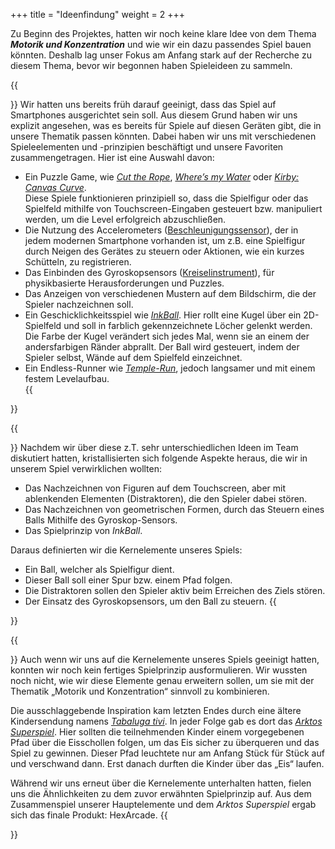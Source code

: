 +++
title = "Ideenfindung"
weight = 2
+++

Zu Beginn des Projektes, hatten wir noch keine klare Idee von dem Thema ***Motorik und Konzentration*** und wie wir ein dazu passendes Spiel bauen könnten. Deshalb lag unser Fokus am Anfang stark auf der Recherche zu diesem Thema, bevor wir begonnen haben Spieleideen zu sammeln.

{{<section title="Recherche">}}
Wir hatten uns bereits früh darauf geeinigt, dass das Spiel auf Smartphones ausgerichtet sein soll. Aus diesem Grund haben wir uns explizit angesehen, was es bereits für Spiele auf diesen Geräten gibt, die in unsere Thematik passen könnten. Dabei haben wir uns mit verschiedenen Spieleelementen und -prinzipien beschäftigt und unsere Favoriten zusammengetragen. Hier ist eine Auswahl davon:

* Ein Puzzle Game, wie [*Cut the Rope*](https://de.wikipedia.org/wiki/Cut_the_Rope), [*Where’s my Water*](https://en.wikipedia.org/wiki/Where%27s_My_Water%3Fkirby) oder [*Kirby: Canvas Curve*](https://en.wikipedia.org/wiki/Kirby:_Canvas_Curse).   
Diese Spiele funktionieren prinzipiell so, dass die Spielfigur oder das Spielfeld mithilfe von Touchscreen-Eingaben gesteuert bzw. manipuliert werden, um die Level erfolgreich abzuschließen.
* Die Nutzung des Accelerometers ([Beschleunigungssensor](https://de.wikipedia.org/wiki/Beschleunigungssensor)), der in jedem modernen Smartphone vorhanden ist, um z.B. eine Spielfigur durch Neigen des Gerätes zu steuern oder Aktionen, wie ein kurzes Schütteln, zu registrieren.
* Das Einbinden des Gyroskopsensors ([Kreiselinstrument](https://de.wikipedia.org/wiki/Kreiselinstrument#Technische_Anwendungen)), für physikbasierte Herausforderungen und Puzzles.
* Das Anzeigen von verschiedenen Mustern auf dem Bildschirm, die der Spieler nachzeichnen soll.
* Ein Geschicklichkeitsspiel wie [*InkBall*](hhttps://de.wikipedia.org/wiki/InkBall). Hier rollt eine Kugel über ein 2D-Spielfeld und soll in farblich gekennzeichnete Löcher gelenkt werden. Die Farbe der Kugel verändert sich jedes Mal, wenn sie an einem der andersfarbigen Ränder abprallt. Der Ball wird gesteuert, indem der Spieler selbst, Wände auf dem Spielfeld einzeichnet.
* Ein Endless-Runner wie [*Temple-Run*](https://de.wikipedia.org/wiki/Temple_Run), jedoch langsamer und mit einem festem Levelaufbau.   
{{</section>}}

{{<section title="Die Kernelemente">}}
Nachdem wir über diese z.T. sehr unterschiedlichen Ideen im Team diskutiert hatten, kristallisierten sich folgende Aspekte heraus, die wir in unserem Spiel verwirklichen wollten: 

* Das Nachzeichnen von Figuren auf dem Touchscreen, aber mit ablenkenden Elementen (Distraktoren), die den Spieler dabei stören.
* Das Nachzeichnen von geometrischen Formen, durch das Steuern eines Balls Mithilfe des Gyroskop-Sensors. 
* Das Spielprinzip von *InkBall*.   

Daraus definierten wir die Kernelemente unseres Spiels:

* Ein Ball, welcher als Spielfigur dient.
* Dieser Ball soll einer Spur bzw. einem Pfad folgen.
* Die Distraktoren sollen den Spieler aktiv beim Erreichen des Ziels stören.
* Der Einsatz des Gyroskopsensors, um den Ball zu steuern.
{{</section>}}

{{<section title="Die fertige Idee">}}
Auch wenn wir uns auf die Kernelemente unseres Spiels geeinigt hatten, konnten wir noch kein fertiges Spielprinzip ausformulieren. Wir wussten noch nicht, wie wir diese Elemente genau erweitern sollen, um sie mit der Thematik „Motorik und Konzentration“ sinnvoll zu kombinieren.  
 
Die ausschlaggebende Inspiration kam letzten Endes durch eine ältere Kindersendung namens [*Tabaluga tivi*](https://de.wikipedia.org/wiki/Tabaluga_tivi). In jeder Folge gab es dort das [*Arktos Superspiel*](https://youtu.be/lBJWc_wNoOM?t=35). Hier sollten die teilnehmenden Kinder einem vorgegebenen Pfad über die Eisschollen folgen, um das Eis sicher zu überqueren und das Spiel zu gewinnen. Dieser Pfad leuchtete nur am Anfang Stück für Stück auf und verschwand dann. Erst danach durften die Kinder über das „Eis“ laufen.   

Während wir uns erneut über die Kernelemente unterhalten hatten, fielen uns die Ähnlichkeiten zu dem zuvor erwähnten Spielprinzip auf. Aus dem Zusammenspiel unserer Hauptelemente und dem *Arktos Superspiel* ergab sich das finale Produkt: HexArcade.
{{</section>}}
